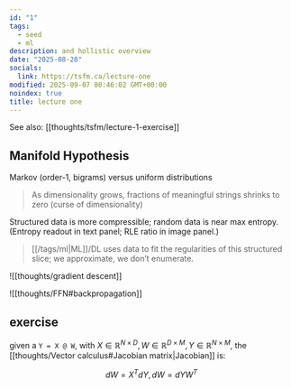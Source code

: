 ```yaml
---
id: "1"
tags:
  - seed
  - ml
description: and hollistic overview
date: "2025-08-28"
socials:
  link: https://tsfm.ca/lecture-one
modified: 2025-09-07 00:46:02 GMT+00:00
noindex: true
title: lecture one
---
```


See also: [[thoughts/tsfm/lecture-1-exercise]]

## Manifold Hypothesis

Markov (order-1, bigrams) versus uniform distributions

> As dimensionality grows, fractions of meaningful strings shrinks to zero (curse of dimensionality)

Structured data is more compressible; random data is near max entropy. (Entropy readout in text panel; RLE ratio in image panel.)

> [[/tags/ml|ML]]/DL uses data to fit the regularities of this structured slice; we approximate, we don’t enumerate.

![[thoughts/gradient descent]]

![[thoughts/FFN#backpropagation]]

## exercise

given a `Y = X @ W`, with $X \in \mathbb{R}^{N\times D}, W \in \mathbb{R}^{D\times M}, Y\in \mathbb{R}^{N\times M}$, the [[thoughts/Vector calculus#Jacobian matrix|Jacobian]] is:

$$
dW = X^{T}dY, dW = dY W^{T}
$$
